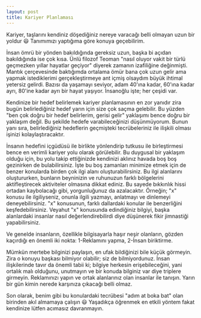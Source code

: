 ```yaml
---
layout: post
title: Kariyer Planlaması
---
```


Kariyer, taşlarını kendiniz döşediğiniz nereye varacağı belli olmayan uzun bir yoldur 😃 Tanımımızı yaptığıma göre konuya geçebilirim.

İnsan ömrü bir yönden bakıldığında gereksiz uzun, başka bi açıdan bakıldığında ise çok kısa. Ünlü filozof Teoman "nasıl oluyor vakit bir türlü geçmezken yıllar hayatlar geçiyor" diyerek zamanın izafiliğine değinmişti. Mantık çerçevesinde baktığımda ortalama ömür bana çok uzun gelir ama yapmak istediklerimi gerçekleştirmeye ant içmiş olsaydım büyük ihtimal yetersiz gelirdi. Bazısı da yaşamayı seviyor, adam 40'ına kadar, 60'ına kadar ayrı, 80'ine kadar ayrı bir hayat yaşıyor. İnsanoğlu işte; her çeşidi var.

Kendinize bir hedef belirlemek kariyer planlamasının en zor yanıdır zira bugün belirlediğiniz hedef yarın için size çok saçma gelebilir. Bu yüzden "ben çok doğru bir hedef belirlerim, gerisi gelir" yaklaşımı bence doğru bir yaklaşım değil. Bu şekilde hedefe varabileceğinizi düşünmüyorum. Bunun yanı sıra, belirlediğiniz hedeflerin geçmişteki tecrübeleriniz ile ilişkili olması işinizi kolaylaştıracaktır.

İnsanın hedefini içgüdüsü ile birlikte yönlendirip tutkusu ile birleştirmesi bence en verimli kariyer yolu olarak görülebilir. Bu duygusal bir yaklaşım olduğu için, bu yolu takip ettiğinizde kendinizi aklınız havada boş boş gezinirken de bulabilirsiniz. İşte bu boş zamanları minimize etmek için de benzer konularda birden çok ilgi alanı oluşturabilirsiniz. Bu ilgi alanlarını oluştururken, bunların beyninizin ve ruhunuzun farklı bölgelerini aktifleştirecek aktiviteler olmasına dikkat ediniz. Bu sayede bıkkınlık hissi ortadan kaybolacağı gibi, yorgunluğunuz da azalacaktır. Örneğin; "x" konusu ile ilgiliyseniz, onunla ilgili yazmayı, anlatmayı ve dinlemeyi deneyebilirsiniz. "x" konusunun, farklı dallardaki konular ile benzerliğini keşfedebilirsiniz. Veyahut "x" konusunda edindiğiniz bilgiyi, başka alanlardaki insanlar nasıl değerlendirebilirdi diye düşünerek fikir jimnastiği yapabilirsiniz.

Ve genelde insanların, özellikle bilgisayarla haşır neşir olanların, gözden kaçırdığı en önemli iki nokta: 1-Reklamını yapma, 2-İnsan biriktirme.

Mümkün mertebe bilginizi paylaşın, en ufak bildiğinizi bile küçük görmeyin. Zira o konuyu başkası bilmiyor olabilir; siz de bilmiyordunuz. İnsan ilişkilerinde tavır da önemli tabii ki; bilgiye herkesin erişebileceğini, yani ortalık malı olduğunu, unutmayın ve bir konuda bilginiz var diye triplere girmeyin. Reklamınızı yapın ve ortak alanlarınız olan insanlar ile tanışın. Yarın bir gün kimin nerede karşınıza çıkacağı belli olmaz.

Son olarak, benim gibi bu konulardaki tecrübesi "adım at boka bat" olan birinden akıl almamaya çalışın 😃 Yaşadıkça öğrenmek en etkili yöntem fakat kendinize lütfen acımasız davranmayın.